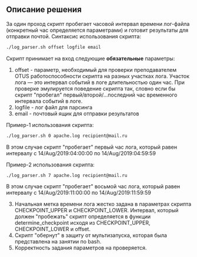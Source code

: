 ## Описание решения
За один проход скрипт пробегает часовой  интервал времени лог-файла (конкретный час определяется параметрами) и готовит результаты для отправки почтой.
Синтаксис использования скрипта:
```sh
./log_parser.sh offset logfile email
```
Скрипт принимает на вход следующие __обязательные__ параметры:
1. offset - параметр, необходимый для проверки преподавателем OTUS работоспособности скрипта на разных участках лога. Участок лога — это интервал событий в логе длительностью один час. При проверке эмулируется поведение скрипта так, словно если бы скрипт "пробегал" первый/второй/...последний час временного интервала событий в логе.
2. logfile - лог файл для парсинга
3. email - почтовый ящик для отправки результатов  
  
  Пример-1 использования скрипта:
```sh
./log_parser.sh 0 apache.log recipient@mail.ru
```
В этом случае скрипт "пробегает" первый час лога, который равен интервалу с 14/Aug/2019:04:00:00 по 14/Aug/2019:04:59:59  
  
Пример-2 использования скрипта:
```sh
./log_parser.sh 7 apache.log recipient@mail.ru
```
В этом случае скрипт "пробегает" восьмой час лога, который равен интервалу с 14/Aug/2019:11:00:00 по 14/Aug/2019:11:59:59 

3. Начальная метка времени лога жестко задана в параметрах скрипта CHECKPOINT_UPPER и CHECKPOINT_LOWER. Интервал, который должен "пробежать" скрипт определяется в функции determine_checkpoint исходя из CHECKPOINT_UPPER, CHECKPOINT_LOWER и offset.
4. Скрипт "обернут" в защиту от мультизапуска, которая была представлена на занятии по bash.
5. Корректность задания параметров на проверяется.
